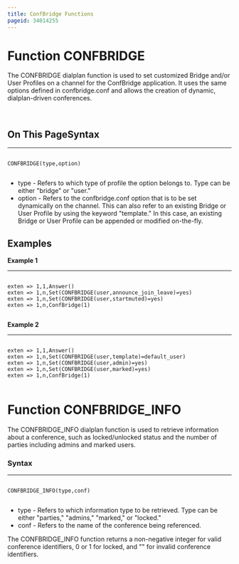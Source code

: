 ```yaml
---
title: ConfBridge Functions
pageid: 34014255
---
```


Function CONFBRIDGE
===================

The CONFBRIDGE dialplan function is used to set customized Bridge and/or User Profiles on a channel for the ConfBridge application. It uses the same options defined in confbridge.conf and allows the creation of dynamic, dialplan-driven conferences.

 

On This PageSyntax
------




---

  
  


```

CONFBRIDGE(type,option)


```


* type - Refers to which type of profile the option belongs to. Type can be either "bridge" or "user."
* option - Refers to the confbridge.conf option that is to be set dynamically on the channel. This can also refer to an existing Bridge or User Profile by using the keyword "template." In this case, an existing Bridge or User Profile can be appended or modified on-the-fly.

Examples
--------

**Example 1**  





---

  
  


```

exten => 1,1,Answer()
exten => 1,n,Set(CONFBRIDGE(user,announce_join_leave)=yes)
exten => 1,n,Set(CONFBRIDGE(user,startmuted)=yes)
exten => 1,n,ConfBridge(1)


```


**Example 2**  





---

  
  


```

exten => 1,1,Answer()
exten => 1,n,Set(CONFBRIDGE(user,template)=default_user)
exten => 1,n,Set(CONFBRIDGE(user,admin)=yes)
exten => 1,n,Set(CONFBRIDGE(user,marked)=yes)
exten => 1,n,ConfBridge(1)


```


Function CONFBRIDGE_INFO
=========================

The CONFBRIDGE_INFO dialplan function is used to retrieve information about a conference, such as locked/unlocked status and the number of parties including admins and marked users.

### Syntax




---

  
  


```

CONFBRIDGE_INFO(type,conf)


```


* type - Refers to which information type to be retrieved. Type can be either "parties," "admins," "marked," or "locked."
* conf - Refers to the name of the conference being referenced.

The CONFBRIDGE_INFO function returns a non-negative integer for valid conference identifiers, 0 or 1 for locked, and "" for invalid conference identifiers.

